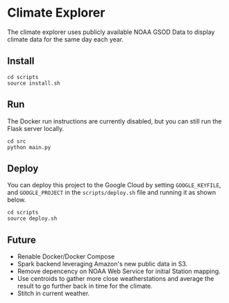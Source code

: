 # Climate Explorer
The climate explorer uses publicly available NOAA GSOD Data to display climate data for the same day each year.

## Install
```
cd scripts
source install.sh
```
## Run
The Docker run instructions are currently disabled, but you can still run the Flask server locally.
```
cd src
python main.py
```

## Deploy
You can deploy this project to the Google Cloud by setting `GOOGLE_KEYFILE`, and `GOOGLE_PROJECT` in the `scripts/deploy.sh` file and running it as shown below.
```
cd scripts
source deploy.sh
```

## Future
* Renable Docker/Docker Compose
* Spark backend leveraging Amazon's new public data in S3.
* Remove depencency on NOAA Web Service for initial Station mapping.
* Use centroids to gather more close weatherstations and average the result to go further back in time for the climate.
* Stitch in current weather.